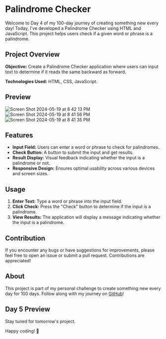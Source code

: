 # Palindrome Checker

Welcome to Day 4 of my 100-day journey of creating something new every day! Today, I've developed a Palindrome Checker using HTML and JavaScript. This project helps users check if a given word or phrase is a palindrome.

## Project Overview

**Objective:** Create a Palindrome Checker application where users can input text to determine if it reads the same backward as forward.

**Technologies Used:** HTML, CSS, JavaScript.

## Preview

![Screen Shot 2024-05-19 at 8 42 13 PM](https://github.com/vamshiachavelli/Palindrome_Checker/assets/58171768/e62eeec0-ad7d-4ae1-b2c5-3005b2d05f4a)
![Screen Shot 2024-05-19 at 8 41 56 PM](https://github.com/vamshiachavelli/Palindrome_Checker/assets/58171768/b428c14c-273b-44f9-a497-29113eab04c7)
![Screen Shot 2024-05-19 at 8 41 35 PM](https://github.com/vamshiachavelli/Palindrome_Checker/assets/58171768/ed42539d-4835-4f65-aed7-6d7665429a4f)


## Features

- **Input Field:** Users can enter a word or phrase to check for palindromes.
- **Check Button:** A button to submit the input and get results.
- **Result Display:** Visual feedback indicating whether the input is a palindrome or not.
- **Responsive Design:** Ensures optimal usability across various devices and screen sizes.

## Usage

1. **Enter Text:** Type a word or phrase into the input field.
2. **Click Check:** Press the "Check" button to determine if the input is a palindrome.
3. **View Results:** The application will display a message indicating whether the input is a palindrome.


## Contribution

If you encounter any bugs or have suggestions for improvements, please feel free to open an issue or submit a pull request. Contributions are appreciated!

## About

This project is part of my personal challenge to create something new every day for 100 days. Follow along with my journey on [GitHub]([https://github.com/vamshiachavelli])!

## Day 5 Preview

Stay tuned for tomorrow's project.

Happy coding! 🚀
